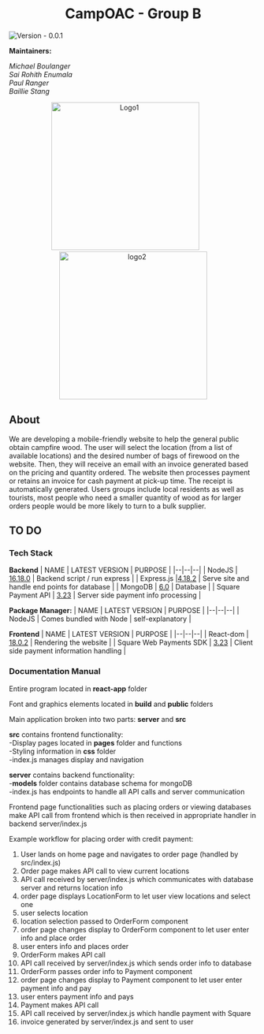 ﻿<h1 align="center">
CampOAC - Group B
</h1>

![Version - 0.0.1](https://img.shields.io/badge/version-pending-lightgrey?style=for-the-badge)

**Maintainers:** <br />

_Michael Boulanger
<br />
Sai Rohith Enumala
 <br />
 Paul Ranger
 <br />
 Baillie Stang_

<p align="center">
  <img alt="Logo1" src="https://media.discordapp.net/attachments/931270620547784754/1045467416894902332/Camp-OAC-Logo-Primary.png" width="300" height = "300">
&nbsp; &nbsp; &nbsp; &nbsp;
  <img alt="logo2" src="https://media.discordapp.net/attachments/931270620547784754/1045468871781523456/officialclublogo_rotary.png" width="300" height = "300">
</p>

## About

We are developing a mobile-friendly website to help the general public obtain
campfire wood. The user will select the location (from a list of available locations)
and the desired number of bags of firewood on the website. Then, they will receive an email
with an invoice generated based on the pricing and quantity ordered. The website then processes
payment or retains an invoice for cash payment at pick-up time. The receipt is automatically generated.
Users groups include local residents as well as tourists, most people who need a smaller quantity of wood
as for larger orders people would be more likely to turn to a bulk supplier.

## TO DO

### Tech Stack

**Backend**
| NAME | LATEST VERSION | PURPOSE |
|--|--|--|
| NodeJS | [16.18.0](https://nodejs.org/en/) | Backend script / run express |
| Express.js |[4.18.2](https://www.npmjs.com/package/express) | Serve site and handle end points for database |
| MongoDB | [6.0](https://www.mongodb.com/) | Database |
| Square Payment API | [3.23](https://github.com/square/web-payments-quickstart) | Server side payment info processing |

**Package Manager:**
| NAME | LATEST VERSION | PURPOSE |
|--|--|--|
| NodeJS | Comes bundled with Node | self-explanatory |

**Frontend**
| NAME | LATEST VERSION | PURPOSE |
|--|--|--|
| React-dom | [18.0.2](https://www.npmjs.com/package/react-dom) | Rendering the website |
| Square Web Payments SDK | [3.23](https://github.com/square/web-payments-quickstart) | Client side payment information handling |

### Documentation Manual

Entire program located in <b>react-app</b> folder

Font and graphics elements located in <b>build</b> and <b>public</b> folders

Main application broken into two parts: <b>server</b> and <b>src</b>

<b>src</b> contains frontend functionality:  
  -Display pages located in <b>pages</b> folder and functions  
  -Styling information in <b>css</b> folder  
  -index.js manages display and navigation
  
<b>server</b> contains backend functionality:  
  -<b>models</b> folder contains database schema for mongoDB  
  -index.js has endpoints to handle all API calls and server communication  

Frontend page functionalities such as placing orders or viewing databases make API call from frontend which is then received in appropriate handler in backend server/index.js

Example workflow for placing order with credit payment:  
  1. User lands on home page and navigates to order page (handled by src/index.js)  
  2. Order page makes API call to view current locations  
  3. API call received by server/index.js which communicates with database server and returns location info  
  4. order page displays LocationForm to let user view locations and select one  
  5. user selects location  
  6. location selection passed to OrderForm component  
  7. order page changes display to OrderForm component to let user enter info and place order  
  8. user enters info and places order  
  9. OrderForm makes API call  
  10. API call received by server/index.js which sends order info to database  
  11. OrderForm passes order info to Payment component  
  12. order page changes display to Payment component to let user enter payment info and pay  
  13. user enters payment info and pays  
  14. Payment makes API call  
  15. API call received by server/index.js which handle payment with Square  
  16. invoice generated by server/index.js and sent to user  
